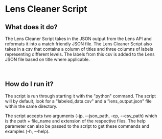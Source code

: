 # Lens Cleaner Script

## What does it do?
<p>The Lens Cleaner Script takes in the JSON output from the Lens API and reformats it into a match friendly JSON file. The Lens Cleaner Script also takes in a csv that contains a column of titles and three columns of labels representing different levels. The labels from this csv is added to the Lens JSON file based on title where applicable.</p>
<br/>

## How do I run it?
<p>The script is run through starting it with the "python" command. The script will by default, look for a "labeled_data.csv" and a "lens_output.json" file within the same directory.</p>
<p>The script accepts two arguments (-jp, --json_path, -cp, --csv_path) which is the path + file_name and extension of the respective files. The help parameter can also be passed to the script to get these commands and examples (-h, --help).</p>